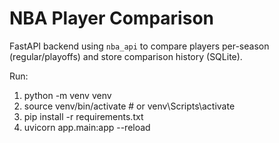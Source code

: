 # NBA Player Comparison

FastAPI backend using `nba_api` to compare players per-season (regular/playoffs) and store comparison history (SQLite).

Run:

1. python -m venv venv
2. source venv/bin/activate # or venv\Scripts\activate
3. pip install -r requirements.txt
4. uvicorn app.main:app --reload

